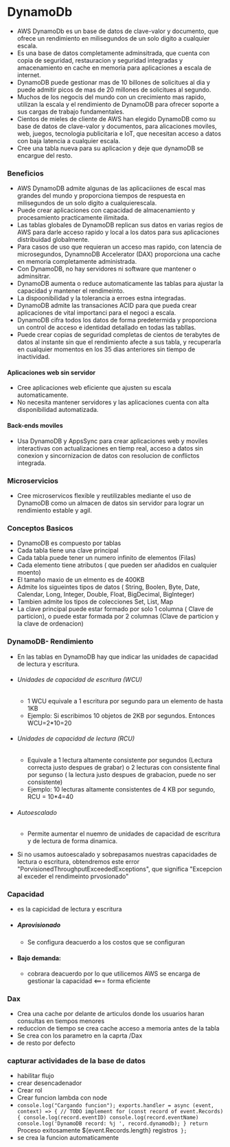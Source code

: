 # DynamoDb
* AWS DynamoDb es un base de datos de clave-valor y documento, que ofrece un rendimiento en milisegundos de un solo digito a cualquier escala.
* Es una base de datos completamente adminsitrada, que cuenta con copia de seguridad, restauracion y seguridad integradas y amacenamiento en cache en memoria para aplicaciones a escala de internet.
* DynamoDB puede gestionar mas de 10 billones de solicitues al dia y puede admitir picos de mas de 20 millones de solicitues al segundo.
* Muchos de los negocis del mundo con un crecimiento mas rapido, utilizan la escala y el rendimiento de DynamoDB para ofrecer soporte a sus cargas de trabajo fundamentales.
* Cientos de mieles de cliente de AWS han elegido DynamoDB como su base de datos de clave-valor y documentos, para alicaciones moviles, web, juegos, tecnologia publicitaria e IoT, que necesitan acceso a datos con baja latencia a cualquier escala.
* Cree una tabla nueva para su aplicacion y deje que dynamoDB se encargue del resto. 

### Beneficios
* AWS DynamoDB admite algunas de las aplicaciiones de escal mas grandes del mundo y proporciona tiempos de respuesta en milisegundos de un solo digito a cualquierescala.
* Puede crear aplicaciones con capacidad de almacenamiento y procesamiento practicamente ilimitada.
* Las tablas globales de DynamoDB replican sus datos en varias regios de AWS para darle acceso rapido y local a los datos para sus aplicaciones distribuidad globalmente.
* Para casos de uso que requieran un acceso mas rapido, con latencia de microsegundos, DynamnoDB Accelerator (DAX) proporciona una cache en memoria completamente administrada.
* Con DynamoDB, no hay servidores ni software que mantener o adminsitrar.
* DynamoDB aumenta o reduce automaticamente las tablas para ajustar la capacidad y mantener el rendimeinto.
* La dispoonibilidad y la tolerancia a erroes estna integradas.
* DynamoDB admite las transaciones ACID para que pueda crear aplicaciones de vital importanci para el negoci a escala.
* DynamoDB cifra todos los datos de forma predetermida y proporciona un control de acceso e identidad detallado en todas las tabllas.
* Puede crear copias de seguridad completas de cientos de terabytes de datos al instante sin que el rendimiento afecte a sus tabla, y recuperarla en cualquier momentos en los 35 dias anteriores sin tiempo de inactividad.

#### Aplicaciones web sin servidor
* Cree aplicaciones web eficiente que ajusten su escala automaticamente.
* No necesita mantener servidores y las aplicaciones cuenta con alta disponibilidad automatizada.

#### Back-ends moviles
* Usa DynamoDB y AppsSync para crear aplicaciones web y moviles interactivas con actualizaciones en tiemp real, acceso a datos sin conexion y sincornizacion de datos con resolucion de conflictos integrada. 

### Microservicios
* Cree microservicos flexible y reutilizables mediante el uso de DynamoDB como un almacen de datos sin servidor para lograr un rendimiento estable y agil.

### Conceptos Basicos

* DynamoDB es compuesto por tablas
* Cada tabla tiene una clave principal
* Cada tabla puede tener un numero infinito de elementos (Filas)
* Cada elemento tiene atributos ( que pueden ser añadidos en cualquier moento)
* El tamaño maxio de un elmento es de 400KB
* Admite los sigueintes tipos de datos ( String, Boolen, Byte, Date, Calendar, Long, Integer, Double, Float, BigDecimal, BigInteger)
* Tambien admite los tipos de colecciones Set, List, Map
* La clave principal puede estar formado por solo 1 columna ( Clave de particion), o puede estar formada por 2 columnas (Clave de particion y la clave de ordenacion)

### DynamoDB- Rendimiento
* En las tablas en DynamoDB hay que indicar las unidades de capacidad de lectura y escritura.
- ###### Unidades de capacidad de escritura (WCU)
    - 1 WCU equivale a 1 escritura por segundo para un elemento de hasta 1KB
    - Ejemplo: Si escribimos 10 objetos de 2KB por segundos. Entonces WCU=2*10=20
- ###### Unidades de capacidad de lectura (RCU)
    - Equivale a 1 lectura altamente consistente por segundos (Lectura correcta justo despues de grabar) o 2 lecturas con consistente final por segunso ( la lectura justo despues de grabacion, puede no ser consistente)
    - Ejemplo: 10 lecturas altamente consistentes de 4 KB por segundo, RCU = 10*4=40
- ###### Autoescalado
    - Permite aumentar el nuemro de unidades de capacidad de escritura y de lectura de forma dinamica.
* Si no usamos autoescalado y sobrepasamos nuestras capacidades de lectura o escritura, obtendremos este error "PorvisionedThroughputExceededExceptions", que significa "Excepcion al exceder el rendimeinto prvosionado"


### Capacidad
* es la capicidad de lectura y escritura
*  ##### Aprovisionado
    - Se configura deacuerdo a los costos que se configuran
* #### Bajo demanda:
    - cobrara deacuerdo por lo que utilicemos AWS se encarga de gestionar la capacidad <=== forma eficiente

### Dax
* Crea una cache por delante de articulos donde los usuarios haran consultas en tiempos menores
* reduccion de tiempo se crea cache acceso a memoria antes de la tabla
* Se crea con los parametro en la caprta /Dax
* de resto por defecto

### capturar actividades de la base de datos 

* habilitar flujo
* crear desencadenador
* Crear rol
* Crear funcion lambda con node
* `console.log("Cargando funcion");
exports.handler = async (event, context) => {
    // TODO implement
    for (const record of event.Records) {
        console.log(record.eventID)
        console.log(record.eventName)
        console.log('DynamoDB record: %j ', record.dynamodb);
    }
    return `Proceso exitosamente  ${event.Records.length} registros`
};`
* se crea la funcion automaticamente

